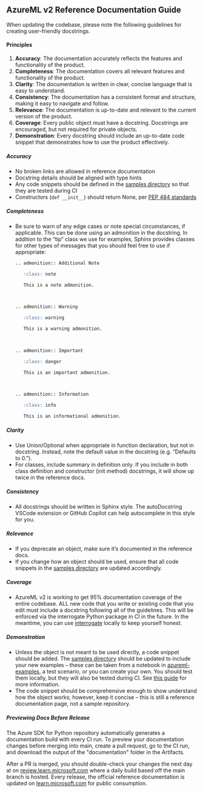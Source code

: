 ## **AzureML v2 Reference Documentation Guide**

When updating the codebase, please note the following guidelines for creating user-friendly docstrings.
 
#### Principles 

1. **Accuracy**: The documentation accurately reflects the features and functionality of the product.
2. **Completeness**: The documentation covers all relevant features and functionality of the product.
3. **Clarity**: The documentation is written in clear, concise language that is easy to understand.  
4. **Consistency**: The documentation has a consistent format and structure, making it easy to navigate and follow.  
5. **Relevance**: The documentation is up-to-date and relevant to the current version of the product. 
6. **Coverage**: Every public object must have a docstring. Docstrings are encouraged, but not required for private objects. 
7. **Demonstration**: Every docstring should include an up-to-date code snippet that demonstrates how to use the product effectively. 


##### Accuracy 

- No broken links are allowed in reference documentation 
- Docstring details should be aligned with type hints 
- Any code snippets should be defined in the [samples directory](./samples/) so that they are tested during CI 
- Constructors (`def __init__`) should return None, per [PEP 484 standards](https://peps.python.org/pep-0484/#the-meaning-of-annotations)

 
##### Completeness 

- Be sure to warn of any edge cases or note special circumstances, if applicable. This can be done using an admonition in the docstring. In addition to the “tip” class we use for examples, Sphinx provides classes for other types of messages that you should feel free to use if appropriate: 

    ```markdown
    .. admonition:: Additional Note 
    
       :class: note 
    
       This is a note admonition. 
    
      
    
    .. admonition:: Warning 
    
       :class: warning 
    
       This is a warning admonition. 
    
      
    
    .. admonition:: Important 
    
       :class: danger 
    
       This is an important admonition. 
    
      
    
    .. admonition:: Information 
    
       :class: info 
    
       This is an informational admonition. 
    ```
 

##### Clarity 

 - Use Union/Optional when appropriate in function declaration, but not in docstring. Instead, note the default value in the docstring (e.g. “Defaults to 0.”).
 - For classes, include summary in definition only. If you include in both class definition and constructor (init method) docstrings, it will show up twice in the reference docs.

 
##### Consistency 

 - All docstrings should be written in Sphinx style. The autoDocstring VSCode extension or GitHub Copilot can help autocomplete in this style for you. 

 

##### Relevance 

- If you deprecate an object, make sure it’s documented in the reference docs. 
- If you change how an object should be used, ensure that all code snippets in the [samples directory](./samples/) are updated accordingly.

 

##### Coverage 

- AzureML v2 is working to get 95% documentation coverage of the entire codebase. ALL new code that you write or existing code that you edit must include a docstring following all of the guidelines. This will be enforced via the interrogate Python package in CI in the future. In the meantime, you can use [interrogate](https://interrogate.readthedocs.io/en/latest/) locally to keep yourself honest. 

 

##### Demonstration 

- Unless the object is not meant to be used directly, a code snippet should be added. The [samples directory](./samples/) should be updated to include your new examples – these can be taken from a notebook in [azureml-examples](https://github.com/Azure/azureml-examples), a test scenario, or you can create your own. You should test them locally, but they will also be tested during CI. See [this guide](https://github.com/Azure/azure-sdk-for-python/blob/main/doc/dev/sample_guide.md) for more information. 
- The code snippet should be comprehensive enough to show understand how the object works; however, keep it concise – this is still a reference documentation page, not a sample repository. 


##### Previewing Docs Before Release
The Azure SDK for Python repository automatically generates a documentation build with every CI run. To preview your documentation changes before merging into main, create a pull request, go to the CI run, and download the output of the "documentation" folder in the Artifacts.

After a PR is merged, you should double-check your changes the next day at on [review.learn.microsoft.com](https://review.learn.microsoft.com/en-us/python/api/azure-ai-ml/azure.ai.ml) where a daily build based off the main branch is hosted. Every release, the official reference documentation is updated on [learn.microsoft.com](https://learn.microsoft.com/en-us/python/api/azure-ai-ml/azure.ai.ml) for public consumption.
